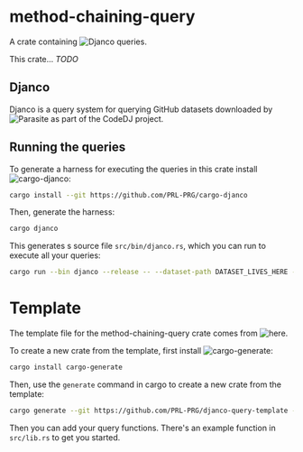 # method-chaining-query

A crate containing ![Djanco](https://github.com/PRL-PRG/djanco) queries.

This crate... *TODO*

## Djanco

Djanco is a query system for querying GitHub datasets downloaded by 
![Parasite](https://github.com/PRL-PRG/codedj-parasite) as part of the CodeDJ
project.

## Running the queries

To generate a harness for executing the queries in this crate install 
![cargo-djanco](https://github.com/PRL-PRG/cargo-djanco):

```bash
cargo install --git https://github.com/PRL-PRG/cargo-djanco
```

Then, generate the harness:

```bash
cargo djanco
``` 

This generates s source file `src/bin/djanco.rs`, which you can run to execute all your queries:

```bash
cargo run --bin djanco --release -- --dataset-path DATASET_LIVES_HERE --output-path WRITE_RESULTS_HERE 
```

# Template

The template file for the method-chaining-query crate comes from 
![here](https://github.com/PRL-PRG/djanco-query-template). 

To create a new crate from the template, first install 
![cargo-generate](https://github.com/cargo-generate/cargo-generate):

```bash
cargo install cargo-generate
```

Then, use the `generate` command in cargo to create a new crate from the 
template:

```bash
cargo generate --git https://github.com/PRL-PRG/djanco-query-template --name my-query-crate
```

Then you can add your query functions. There's an example function in 
`src/lib.rs` to get you started.

